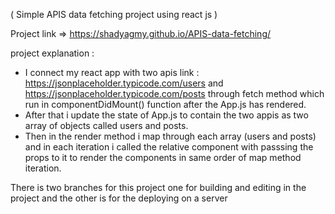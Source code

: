 ( Simple APIS data fetching project using react js )

Project link => https://shadyagmy.github.io/APIS-data-fetching/

project explanation : 
- I connect my react app with two apis link :  https://jsonplaceholder.typicode.com/users and https://jsonplaceholder.typicode.com/posts
through fetch method which run in componentDidMount() function after the App.js has rendered.
- After that i update the state of App.js to contain the two appis as two array of objects called users and posts.
- Then in the render method i map through each array (users and posts) and in each iteration i called the relative component with passsing the props to it to render the components in same order of map method iteration.

There is two branches for this project one for building and editing in the project and the other is for the deploying on a server  

